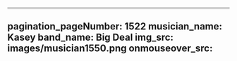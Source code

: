------
pagination_pageNumber: 1522
musician_name: Kasey
band_name: Big Deal
img_src: images/musician1550.png
onmouseover_src: 
------